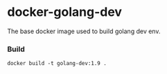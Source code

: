 docker-golang-dev
=================
The base docker image used to build golang dev env.

### Build ###
```
docker build -t golang-dev:1.9 .
```
